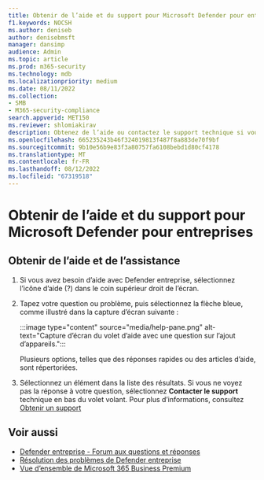 ```yaml
---
title: Obtenir de l’aide et du support pour Microsoft Defender pour entreprises
f1.keywords: NOCSH
ms.author: deniseb
author: denisebmsft
manager: dansimp
audience: Admin
ms.topic: article
ms.prod: m365-security
ms.technology: mdb
ms.localizationpriority: medium
ms.date: 08/11/2022
ms.collection:
- SMB
- M365-security-compliance
search.appverid: MET150
ms.reviewer: shlomiakirav
description: Obtenez de l’aide ou contactez le support technique si vous rencontrez des problèmes avec Defender Entreprise.
ms.openlocfilehash: 665235243b46f324019813f487f8a883de70f9bf
ms.sourcegitcommit: 9b10e56b9e83f3a80757fa6108bebd1d80cf4178
ms.translationtype: MT
ms.contentlocale: fr-FR
ms.lasthandoff: 08/12/2022
ms.locfileid: "67319518"
---
```

# <a name="get-help-and-support-for-microsoft-defender-for-business"></a>Obtenir de l’aide et du support pour Microsoft Defender pour entreprises

## <a name="get-help-and-support"></a>Obtenir de l’aide et de l’assistance

1. Si vous avez besoin d’aide avec Defender entreprise, sélectionnez l’icône d’aide (?) dans le coin supérieur droit de l’écran. 

2. Tapez votre question ou problème, puis sélectionnez la flèche bleue, comme illustré dans la capture d’écran suivante : 

   :::image type="content" source="media/help-pane.png" alt-text="Capture d’écran du volet d’aide avec une question sur l’ajout d’appareils.":::

   Plusieurs options, telles que des réponses rapides ou des articles d’aide, sont répertoriées.

3. Sélectionnez un élément dans la liste des résultats. Si vous ne voyez pas la réponse à votre question, sélectionnez **Contacter le support** technique en bas du volet volant. Pour plus d’informations, consultez [Obtenir un support](../../admin/get-help-support.md)


## <a name="see-also"></a>Voir aussi

- [Defender entreprise - Forum aux questions et réponses](mdb-faq.yml)
- [Résolution des problèmes de Defender entreprise](mdb-troubleshooting.yml) 
- [Vue d’ensemble de Microsoft 365 Business Premium](../../business-premium/index.md)